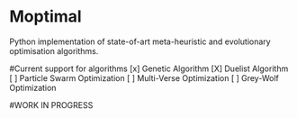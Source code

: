 # Moptimal
Python implementation of state-of-art meta-heuristic and evolutionary optimisation algorithms. 

#Current support for algorithms
[x] Genetic Algorithm
[X] Duelist Algorithm
[ ] Particle Swarm Optimization
[ ] Multi-Verse Optimization
[ ] Grey-Wolf Optimization


#WORK IN PROGRESS
